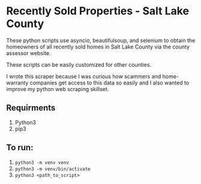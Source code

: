 # Recently Sold Properties - Salt Lake County 

These python scripts use asyncio, beautifulsoup, and selenium to obtain the homeowners of all recently sold homes in Salt Lake County via the county assessor website.

These scripts can be easily customized for other counties. 

I wrote this scraper because I was curious how scammers and home-warranty companies get access to this data so easily and I also wanted to improve my python web scraping skillset.

## Requirments
1. Python3
1. pip3

## To run: 
1. `python3 -m venv venv`
1. `python3 -m venv/bin/activate`
1. `python3 <path_to_script>`
